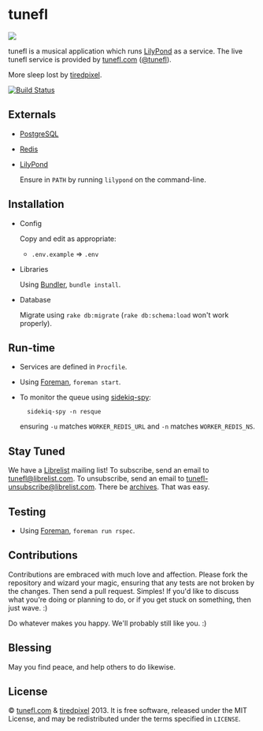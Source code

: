 # tunefl

![](https://raw.github.com/tiredpixel/tunefl/master/app/assets/images/logo.png)

tunefl is a musical application which runs [LilyPond](http://lilypond.org) as a service.
The live tunefl service is provided by [tunefl.com](http://www.tunefl.com) ([@tunefl](https://twitter.com/tunefl)).

More sleep lost by [tiredpixel](http://www.tiredpixel.com).

[![Build Status](https://travis-ci.org/tiredpixel/tunefl.png?branch=master,stable)](https://travis-ci.org/tiredpixel/tunefl)


## Externals

- [PostgreSQL](http://www.postgresql.org/)

- [Redis](http://redis.io/)

- [LilyPond](http://lilypond.org)
  
  Ensure in `PATH` by running `lilypond` on the command-line.


## Installation

- Config
  
  Copy and edit as appropriate:
  
  - `.env.example` => `.env`

- Libraries
  
  Using [Bundler](http://gembundler.com/), `bundle install`.

- Database
  
  Migrate using `rake db:migrate` (`rake db:schema:load` won't work properly).


## Run-time

- Services are defined in `Procfile`.

- Using [Foreman](http://ddollar.github.io/foreman/), `foreman start`.

- To monitor the queue using [sidekiq-spy](https://github.com/tiredpixel/sidekiq-spy):

        sidekiq-spy -n resque

  ensuring `-u` matches `WORKER_REDIS_URL` and `-n` matches `WORKER_REDIS_NS`.


## Stay Tuned

We have a [Librelist](http://librelist.com) mailing list!
To subscribe, send an email to <tunefl@librelist.com>.
To unsubscribe, send an email to <tunefl-unsubscribe@librelist.com>.
There be [archives](http://librelist.com/browser/tunefl/).
That was easy.


## Testing

- Using [Foreman](http://ddollar.github.io/foreman/), `foreman run rspec`.


## Contributions

Contributions are embraced with much love and affection.
Please fork the repository and wizard your magic, ensuring that any tests are not broken by the changes.
Then send a pull request. Simples!
If you'd like to discuss what you're doing or planning to do, or if you get stuck on something, then just wave. :)

Do whatever makes you happy. We'll probably still like you. :)


## Blessing

May you find peace, and help others to do likewise.


## License

© [tunefl.com](http://www.tunefl.com) & [tiredpixel](http://www.tiredpixel.com) 2013.
It is free software, released under the MIT License, and may be redistributed under the terms specified in `LICENSE`.
